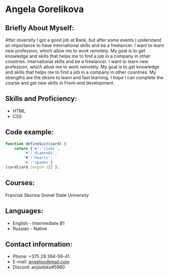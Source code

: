 # Angela Gorelikova

## Briefly About Myself:
After iniversity I got a good job at Bank, but after some events I understand an importance to have
international skills and be a freelancer. I want to learn new profession, which allow me to work remotely.
My goal is to get knowledge and skills that helps me to find a job in a company in other countries.
international skills and be a freelancer. I want to learn new profession, which allow me to work remotely. My goal is to get knowledge and skills that helps me to find a job in a company in other countries.
My strengths are the desire to learn and fast learning. I hope I can complete the course
and get new skills in Front-end development.

## Skills and Proficiency:
* HTML
* CSS

## Code example:
```javascript
function defineSuit(card) {
    return {'♣':'clubs',
        '♦':'diamonds',
        '♥':'hearts',
        '♠':'spades'}
[card[card.length-1]] };
```
## Courses:
Francisk Skorina Gomel State University

## Languages:
* English - Intermediate B1
* Russian - Native

## Contact information:
- Phone: +375 29 394-59-41
- E-mail: angeljoo@mail.com
- Discord: anjiadoks#5980


